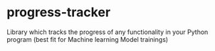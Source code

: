 # progress-tracker
Library which tracks the progress of any functionality in your Python program (best fit for Machine learning Model trainings)

